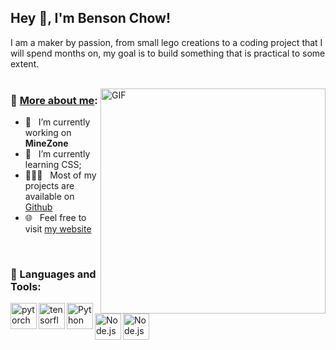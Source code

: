 ## Hey 👋, I'm Benson Chow!

I am a maker by passion, from small lego creations to a coding project that I will spend months on, my goal is to build something that is practical to some extent.
<br/>
<br/>

<img align="right" alt="GIF" src="https://raw.githubusercontent.com/rahul-jha98/rahul-jha98/main/techstack.gif" width="360px"/>
  
### 🧐 [More about me](https://bensonchow.xyz/):

- 🔭 &nbsp; I’m currently working on **MineZone**
- 🌱 &nbsp; I’m currently learning CSS; 
- 👨🏻‍💻 &nbsp; Most of my projects are available on [Github](https://github.com/bensonchow123?tab=repositories)
- 🌐 &nbsp; Feel free to visit [my website](https://www.bensonchow.xyz/)

<br>

### 🔨 Languages and Tools:
<a href="https://pytorch.org/" target="_blank"> <img align="left" src="https://raw.githubusercontent.com/rahul-jha98/github_readme_icons/main/language_and_tools/square/pytorch/pytorch.svg" alt="pytorch" height="42px"/> </a> 
<a href="https://www.tensorflow.org" target="_blank"> <img align="left" src="https://raw.githubusercontent.com/rahul-jha98/github_readme_icons/main/language_and_tools/square/tensorflow/tensorflow.svg" alt="tensorflow" height="42px"/> </a> 
<a href="https://www.python.org" target="_blank"><img align="left" alt="Python" height ="42px" src="https://raw.githubusercontent.com/rahul-jha98/github_readme_icons/main/language_and_tools/square/python/python.svg"></a>
<a href="https://nodejs.org" target="_blank"><img align="left" alt="Node.js" height ="42px" src="https://raw.githubusercontent.com/rahul-jha98/github_readme_icons/main/language_and_tools/square/node/node.svg"></a>
<a href="https://www.w3.org/" target="_blank"><img align="left" alt="Node.js" height ="42px" src="https://raw.githubusercontent.com/rahul-jha98/github_readme_icons/main/language_and_tools/square/css/css.svg"></a>
<br>
